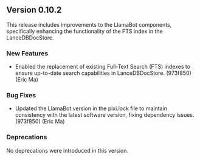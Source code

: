 ## Version 0.10.2

This release includes improvements to the LlamaBot components, specifically enhancing the functionality of the FTS index in the LanceDBDocStore.

### New Features

- Enabled the replacement of existing Full-Text Search (FTS) indexes to ensure up-to-date search capabilities in LanceDBDocStore. (973f850) (Eric Ma)

### Bug Fixes

- Updated the LlamaBot version in the pixi.lock file to maintain consistency with the latest software version, fixing dependency issues. (973f850) (Eric Ma)

### Deprecations

No deprecations were introduced in this version.
